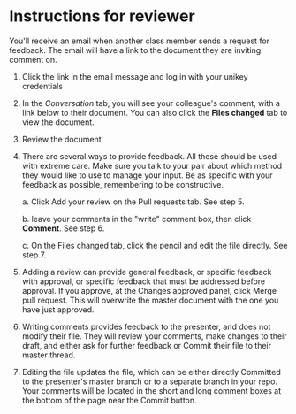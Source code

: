 # Instructions for reviewer

You'll receive an email when another class member sends a request for feedback. The email will have a link to the document they are inviting comment on.

1. Click the link in the email message and log in with your unikey credentials
2. In the *Conversation* tab, you will see your colleague's comment, with a link below to their document. You can also click the **Files changed** tab to view the document.
3. Review the document.
4. There are several ways to provide feedback. All these should be used with extreme care. Make sure you talk to your pair about which method they would like to use to manage your input. Be as specific with your feedback as possible, remembering to be constructive.

   a. Click Add your review on the Pull requests tab. See step 5.

   b. leave your comments in the "write" comment box, then click **Comment**. See step 6.

   c. On the Files changed tab, click the pencil and edit the file directly. See step 7.

5. Adding a review can provide general feedback, or specific feedback with approval, or specific feedback that must be addressed before approval. If you approve, at the Changes approved panel, click Merge pull request. This will overwrite the master document with the one you have just approved.
6. Writing comments provides feedback to the presenter, and does not modify their file. They will review your comments, make changes to their draft, and either ask for further feedback or Commit their file to their master thread.
7. Editing the file updates the file, which can be either directly Committed to the presenter's master branch or to a separate branch in your repo. Your comments will be located in the short and long comment boxes at the bottom of the page near the Commit button.
